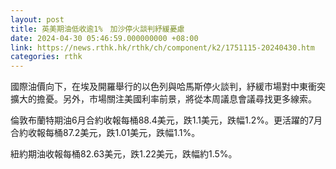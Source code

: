 ```yaml
---
layout: post
title: 英美期油低收逾1%　加沙停火談判紓緩憂慮
date: 2024-04-30 05:46:59.000000000 +08:00
link: https://news.rthk.hk/rthk/ch/component/k2/1751115-20240430.htm
categories: rthk
---
```


國際油價向下，在埃及開羅舉行的以色列與哈馬斯停火談判，紓緩市場對中東衝突擴大的擔憂。另外，市場關注美國利率前景，將從本周議息會議尋找更多線索。

倫敦布蘭特期油6月合約收報每桶88.4美元，跌1.1美元，跌幅1.2%。更活躍的7月合約收報每桶87.2美元，跌1.01美元，跌幅1.1%。

紐約期油收報每桶82.63美元，跌1.22美元，跌幅約1.5%。
